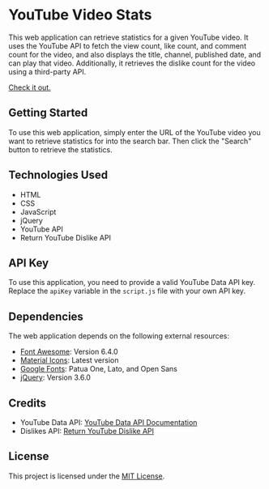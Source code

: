 # YouTube Video Stats

This web application can retrieve statistics for a given YouTube video. It uses the YouTube API to fetch the view count, like count, and comment count for the video, and also displays the title, channel, published date, and can play that video. Additionally, it retrieves the dislike count for the video using a third-party API.

[Check it out.](https://ytvideostats.netlify.app/)


## Getting Started

To use this web application, simply enter the URL of the YouTube video you want to retrieve statistics for into the search bar. Then click the "Search" button to retrieve the statistics.


## Technologies Used

- HTML
- CSS
- JavaScript
- jQuery
- YouTube API
- Return YouTube Dislike API


## API Key

To use this application, you need to provide a valid YouTube Data API key. Replace the `apiKey` variable in the `script.js` file with your own API key.


## Dependencies

The web application depends on the following external resources:

- [Font Awesome](https://fontawesome.com/): Version 6.4.0
- [Material Icons](https://fonts.google.com/icons): Latest version
- [Google Fonts](https://fonts.google.com/): Patua One, Lato, and Open Sans
- [jQuery](https://jquery.com/): Version 3.6.0


## Credits

- YouTube Data API: [YouTube Data API Documentation](https://developers.google.com/youtube/v3)
- Dislikes API: [Return YouTube Dislike API](https://returnyoutubedislikeapi.com)


## License

This project is licensed under the [MIT License](LICENSE).
